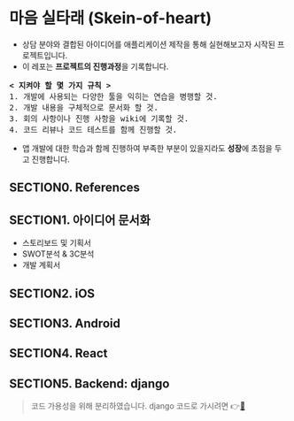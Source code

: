 # 마음 실타래 (Skein-of-heart)
* 상담 분야와 결합된 아이디어를 애플리케이션 제작을 통해 실현해보고자 시작된 프로젝트입니다.
* 이 레포는 <b>프로젝트의 진행과정</b>을 기록합니다.
<pre>
<b>< 지켜야 할 몇 가지 규칙 ></b>
1. 개발에 사용되는 다양한 툴을 익히는 연습을 병행할 것.
2. 개발 내용을 구체적으로 문서화 할 것.
3. 회의 사항이나 진행 사항을 wiki에 기록할 것.
4. 코드 리뷰나 코드 테스트를 함께 진행할 것.
</pre>
* 앱 개발에 대한 학습과 함께 진행하여 부족한 부분이 있을지라도 <b>성장</b>에 초점을 두고 진행합니다.

## SECTION0. References

## SECTION1. 아이디어 문서화
* 스토리보드 및 기획서
* SWOT분석 & 3C분석
* 개발 계획서
## SECTION2. iOS
## SECTION3. Android
## SECTION4. React
## SECTION5. Backend: django
> 코드 가용성을 위해 분리하였습니다. django 코드로 가시려면 👉[🧶](https://github.com/dev-hjJoo/django-SkeinOfHEart-backend)
